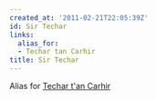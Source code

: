 ```yaml
---
created_at: '2011-02-21T22:05:39Z'
id: Sir Techar
links:
  alias_for:
  - Techar tan Carhir
title: Sir Techar
---
```


Alias for [Techar t'an Carhir]

  [Techar t'an Carhir]: Techar_t'an_Carhir
